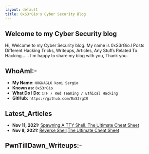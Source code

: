 ```yaml
---
layout: default
title: 0xS3rGio's Cyber Security Blog
---
```


## **Welcome to my Cyber Security blog**

Hi, Welcome to my Cyber Security blog. My name is 0xS3rGio.I Posts Different Hacking Tricks, Writeups, Articles, Any Stuffs Related To Hacking...... I'm happy to share my blog with you, Thank you.

## WhoAmI:-

- **My Name:**    `HOGNAGLO komi Sergio`
- **Known as:**   `0xS3rGio`
- **What Do I Do:**  `CTF / Red Teaming / Ethical Hacking`
- **GitHub:**     `https://github.com/0xS3rgI0`

## **Latest_Articles**

- **Nov 11, 2021:** [Spawning A TTY Shell, The Ultimate Cheat Sheet](https://0xS3rgI0.github.io/posts/Ttyshells.html)
- **Nov 8, 2021:** [Reverse Shell,The Ultimate Cheat Sheet](https://0xS3rgI0.github.io/posts/Revshell.html)





## **PwnTillDawn_Writeups:-**













